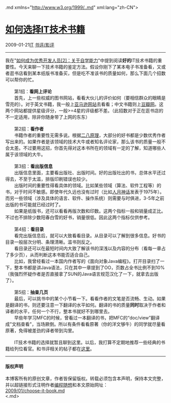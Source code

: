 <!DOCTYPE.md>
.md xmlns="http://www.w3.org/1999/..md" xml:lang="zh-CN">
<head>
<meta http-equiv="Content-Type" content="text.md; charset=utf-8" />
<meta name="generator" content="Python script by program.think@gmail.com" />
<meta name="provider" content="program-think.blogspot.com" />
<link type="text/css" rel="stylesheet" href="../../css/program-think.css" />
<title>如何选择IT技术书籍 - 编程随想的博客</title>
</head>
<body>
<div id="main" style="width:100%;">
<h1><a href="../../index.md" title="回到首页">如何选择IT技术书籍</a></h1>
<div class="post-info"><span class="date-header">2009-01-21</span><a href="../../tags/IT.md" class="tag">IT</a> <a href="../../tags/E4B9A6E8AF842FE5BDB1E8AF84.md" class="tag">书评/影评</a> </div>
<hr>
<div class="post">
我在"<a href="../../2009/01/2.md">如何成为优秀开发人员[2]：关于自学能力</a>"中提到阅读<b>好的</b>IT技术书籍的重要性。今天来聊一下技术书籍的鉴定方法。假设你刚下了某本电子书准备看，又或者逛书店看到某本纸版书准备买，但是吃不准该书的质量如何，那么下面几个招数可以帮你的忙。<!--program-think--><br /><br />　　第1招：<b>看网上评论</b><br />　　首先，上一些权威的图书网站，看看大伙儿的评价如何（要相信群众的眼睛是雪亮的）。对于英文书籍，我一般上<a href="http://www.amazon.com/" target="_blank" rel="nofollow">亚马逊网站</a>去看看；中文书籍则上<a href="http://www.douban.com/" target="_blank" rel="nofollow">豆瓣网</a>。这两个网站都提供星级评分，一般&gt;=4星的评级都不差。（此招数对于正在逛书店的不一定适用，除非你随身带了上网的东东）<br /><br />　　第2招：<b>看作者</b><br />　　书籍作者的重要性无需多说。根据<a href="../../2009/02/80-20-principle-0-overview.md" target="_blank">二八原理</a>，大部分的好书都是少数优秀作者写出来的。如果作者是该领域的技术大牛或者知名评论家，那么该书的质量一般不会太差。不过要用这招，你首先得对这本书所在的领域有一定的了解，知道哪些人属于该领域的大牛。<br /><br />　　第3招：<b>看出版信息</b><br />　　出版信息里面，主要看出版社、出版时间。好的出版社出的书，总体水平还过得去，不至于太滥，排版印刷错误也较少。<br />　　出版时间的重要性得看具体的领域。比如某些领域（算法、软件工程等）的书，对于时间不敏感。即使年代久远也没有过时（比如<a href="../../2009/03/book-review-mythical-man-month.md" target="_blank">人月神话</a>发表于1975年）。而另一些领域（涉及具体的语言、软件、操作系统）则需要与时俱进，3-5年之前出版的书可能就已经过时了。<br />　　如果是纸版书，还可以看看再版次数和印数。这两个指标一般和销量成正比。不过也不排除少数阳春白雪的好书，销量很低。因此这两个指标仅供参考。<br /><br />　　第4招：<b>看目录</b><br />　　看完出版信息后，就可以大致看看目录。从目录可以了解到很多信息。好书的目录一般层次分明、条理清晰。滥书则反之。<br />　　看目录还可以在最短时间内大致了解该书的深浅以及内容的分布（看每一章占了多少页），从而判断这本书能否适合自己。<br />　　比如，我曾经看过一本国内作者写的《面向对象Java编程》。打开目录扫了一下，整本书都是讲Java语法，只在其中一章提到了OO，页数占全书比例不到10%（我强烈怀疑作者是否直接拿了SUN的Java语言规范汉化了一下，就拿去出版了）。<br /><br />　　第5招：<b>抽查几页</b><br />　　最后，可以挑书中的某个小节看一下。看看作者的文笔是否流畅、生动。如果是翻译的书，则还要注意一下翻译的水平如何。翻译的书的质量<b>同时</b>取决于作者和译者的水平，任何一个不行，整本书就好不到哪里去。<br />　　早些年学习MFC的时候，曾看过一本翻译的书，把MFC的“doc/view”翻译成"文档查看"，当场厥倒。所以有条件看看原著（你的洋文够牛）的同学就尽量看原著，免得被差劲的译者带到沟里。<br /><br />　　IT技术书籍的选择就暂且聊到这里。以后，我打算不定期地推荐一些经典的书籍给列位看官。和书评相关的帖子都在<a href="http://program-think.blogspot.com/search/label/%E4%B9%A6%E8%AF%84%2F%E5%BD%B1%E8%AF%84" target="_blank">这里</a>。<div class="blogger-post-footer">
</div>
<hr>
<div class="copyright">
<h4>版权声明</h4>
本博客所有的原创文章，作者皆保留版权。转载必须包含本声明，保持本文完整，并以超链接形式注明作者<a href="mailto:program.think@gmail.com">编程随想</a>和本文原始网址：<br>
<a href="2009/01/choose-it-book.md">2009/01/choose-it-book.md</a>
</div>
</div>
</body>
<.md>
